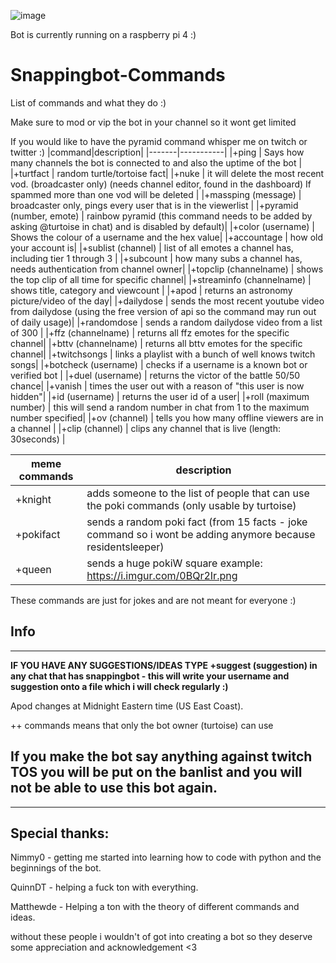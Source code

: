 ![image](https://static-cdn.jtvnw.net/emoticons/v1/304645329/3.0)

Bot is currently running on a raspberry pi 4  :)

# Snappingbot-Commands
List of commands and what they do :) 

Make sure to mod or vip the bot in your channel so it wont get limited

If you would like to have the pyramid command whisper me on twitch or twitter :) 
|command|description|
|-------|-----------|
|+ping | Says how many channels the bot is connected to and also the uptime of the bot |
|+turtfact | random turtle/tortoise fact|
|+nuke | it will delete the most recent vod. (broadcaster only) (needs channel editor, found in the dashboard) If spammed more than one vod will be deleted |
|+massping (message) | broadcaster only, pings every user that is in the viewerlist |
|+pyramid (number, emote) | rainbow pyramid (this command needs to be added by asking @turtoise in chat) and is disabled by default)|
|+color (username) | Shows the colour of a username and the hex value|
|+accountage | how old your account is|
|+sublist (channel) | list of all emotes a channel has, including tier 1 through 3 |
|+subcount | how many subs a channel has, needs authentication from channel owner|
|+topclip (channelname) | shows the top clip of all time for specific channel|
|+streaminfo (channelname) | shows title, category and viewcount |
|+apod | returns an astronomy picture/video of the day|
|+dailydose | sends the most recent youtube video from dailydose (using the free version of api so the command may run out of daily usage)|
|+randomdose | sends a random dailydose video from a list of 300 |
|+ffz (channelname) | returns all ffz emotes for the specific channel|
|+bttv (channelname) | returns all bttv emotes for the specific channel|
|+twitchsongs | links a playlist with a bunch of well knows twitch songs|
|+botcheck (username) | checks if a username is a known bot or verified bot |
|+duel (username) | returns the victor of the battle 50/50 chance|
|+vanish | times the user out with a reason of "this user is now hidden"|
|+id (username) | returns the user id of a user|
|+roll (maximum number) | this will send a random number in chat from 1 to the maximum number specified|
|+ov (channel) | tells you how many offline viewers are in a channel |
|+clip (channel) | clips any channel that is live (length: 30seconds) |

|meme commands|description|
|-------------|-----------|
|+knight | adds someone to the list of people that can use the poki commands (only usable by turtoise)|
|+pokifact | sends a random poki fact (from 15 facts - joke command so i wont be adding anymore because residentsleeper)|
|+queen | sends a huge pokiW square example: https://i.imgur.com/0BQr2Ir.png |

These commands are just for jokes and are not meant for everyone :) 

## Info
---
**IF YOU HAVE ANY SUGGESTIONS/IDEAS TYPE +suggest (suggestion) in any chat that has snappingbot - this will write  your username and suggestion onto a file which i will check regularly :)**

Apod changes at Midnight Eastern time (US East Coast). 

++ commands means that only the bot owner (turtoise) can use

## If you make the bot say anything against twitch TOS you will be put on the banlist and you will not be able to use this bot again. 
---

## Special  thanks:

Nimmy0 - getting me started into learning how to code with python and the beginnings of the bot.

QuinnDT - helping a fuck ton with everything.

Matthewde - Helping a ton with the theory of different commands and ideas.

without these people i wouldn't of got into creating a bot so they deserve some appreciation and acknowledgement <3
